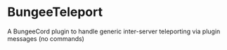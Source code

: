 BungeeTeleport
==============

A BungeeCord plugin to handle generic inter-server teleporting via plugin messages (no commands)
